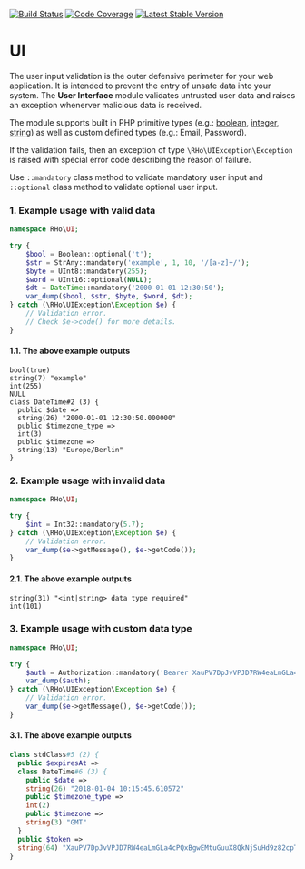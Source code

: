 [![Build Status](https://travis-ci.org/robert-horvath/ui.svg?branch=master)](https://travis-ci.org/robert-horvath/ui)
[![Code Coverage](https://codecov.io/gh/robert-horvath/ui/branch/master/graph/badge.svg)](https://codecov.io/gh/robert-horvath/ui)
[![Latest Stable Version](https://img.shields.io/packagist/v/robert/ui.svg)](https://packagist.org/packages/robert/ui)

# UI
The user input validation is the outer defensive perimeter for your web application. It is intended to prevent the entry of unsafe data into your system. The **User Interface** module validates untrusted user data and raises an exception whenerver malicious data is received.

The module supports built in PHP primitive types (e.g.: [boolean](http://php.net/manual/en/language.types.boolean.php), [integer](http://php.net/manual/en/language.types.integer.php), [string](http://php.net/manual/en/language.types.string.php)) as well as custom defined types (e.g.: Email, Password).

If the validation fails, then an exception of type ```\RHo\UIException\Exception``` is raised with special error code describing the reason of failure. 

Use ```::mandatory``` class method to validate mandatory user input and ```::optional``` class method to validate optional user input.

### 1. Example usage with valid data
```php
namespace RHo\UI;

try {
    $bool = Boolean::optional('t');
    $str = StrAny::mandatory('example', 1, 10, '/[a-z]+/');
    $byte = UInt8::mandatory(255);
    $word = UInt16::optional(NULL);
    $dt = DateTime::mandatory('2000-01-01 12:30:50');
    var_dump($bool, $str, $byte, $word, $dt);
} catch (\RHo\UIException\Exception $e) {
    // Validation error.
    // Check $e->code() for more details.
}
```
#### 1.1. The above example outputs
```
bool(true)
string(7) "example"
int(255)
NULL
class DateTime#2 (3) {
  public $date =>
  string(26) "2000-01-01 12:30:50.000000"
  public $timezone_type =>
  int(3)
  public $timezone =>
  string(13) "Europe/Berlin"
}
```
### 2. Example usage with invalid data
```php
namespace RHo\UI;

try {
    $int = Int32::mandatory(5.7);
} catch (\RHo\UIException\Exception $e) {
    // Validation error.
    var_dump($e->getMessage(), $e->getCode());
}
```
#### 2.1. The above example outputs
```
string(31) "<int|string> data type required"
int(101)
```
### 3. Example usage with custom data type
```php
namespace RHo\UI;

try {
    $auth = Authorization::mandatory('Bearer XauPV7DpJvVPJD7RW4eaLmGLa4cPQxBgwEMtuGuuX8QkNjSuHd9z82cpTdTDsGFM~Thu.04-Jan-2018_10/15/45.610572_GMT');
    var_dump($auth);
} catch (\RHo\UIException\Exception $e) {
    // Validation error.
    var_dump($e->getMessage(), $e->getCode());
}
```
#### 3.1. The above example outputs
```php
class stdClass#5 (2) {
  public $expiresAt =>
  class DateTime#6 (3) {
    public $date =>
    string(26) "2018-01-04 10:15:45.610572"
    public $timezone_type =>
    int(2)
    public $timezone =>
    string(3) "GMT"
  }
  public $token =>
  string(64) "XauPV7DpJvVPJD7RW4eaLmGLa4cPQxBgwEMtuGuuX8QkNjSuHd9z82cpTdTDsGFM"
}
```